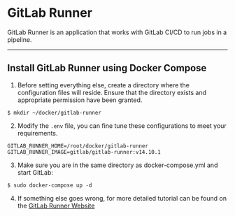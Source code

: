 # GitLab Runner 
GitLab Runner is an application that works with GitLab CI/CD to run jobs in a pipeline.

---

## Install GitLab Runner using Docker Compose

1. Before setting everything else, create a directory where the configuration files will reside. Ensure that the directory exists and appropriate permission have been granted.
```shell
$ mkdir ~/docker/gitlab-runner
``` 

2. Modify the `.env` file, you can fine tune these configurations to meet your requirements.
```properties 
GITLAB_RUNNER_HOME=/root/docker/gitlab-runner
GITLAB_RUNNER_IMAGE=gitlab/gitlab-runner:v14.10.1
```

3. Make sure you are in the same directory as docker-compose.yml and start GitLab:
```shell 
$ sudo docker-compose up -d
```

4. If something else goes wrong, for more detailed tutorial can be found on the [GitLab Runner Website](https://docs.gitlab.com/runner/install/docker.html)
